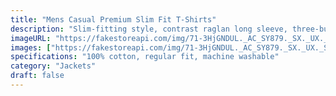 ```yaml
---
title: "Mens Casual Premium Slim Fit T-Shirts"
description: "Slim-fitting style, contrast raglan long sleeve, three-button henley placket, light weight & soft fabric for breathable and comfortable wearing. And Solid stitched shirts with round neck made for durability and a great fit for casual fashion wear and diehard baseball fans. The Henley style round neckline includes a three-button placket."
imageURL: "https://fakestoreapi.com/img/71-3HjGNDUL._AC_SY879._SX._UX._SY._UY_.jpg"
images: ["https://fakestoreapi.com/img/71-3HjGNDUL._AC_SY879._SX._UX._SY._UY_.jpg"]
specifications: "100% cotton, regular fit, machine washable"
category: "Jackets"
draft: false
---
```

